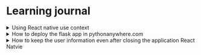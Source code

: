 # Learning journal 

<details>
<summary>  Using React native use context</summary>

## Using React native use context
`useContext` is a react native hook that helps with accessing the value of a parameter from any screen under the same context without manually passing from each screens. 

### React native hooks 
Hooks are special functions in the react that helps in manage the states in different componets. Like useState hook , helps to change the variable state. useEffect hooks the functions will be called when the screen is loaded or when the value of variable is changed. 

While useing `useEffect(()=> randomFunctions(); {},[]);` the codes in the the use effects runs the when the component loads. And if we are any variable inside the square bracket then the functions called inside the useEffect changes when the value of the variable changes like  `useEffect(()=> randomFunctions(); {},[userId]); , the codes inside the useEffect will be called whenever the value of the userId is changed.

These hooks can only be called inside a functional component in react. So a functional component is any javascript function that return jsx. Jsx is certain syntax of javascript where we create html like structues.

These hooks are very useful in my project, I use the useState to assign values to the variable. useEffects are used to show the ui according to the respective users. And the useContext was the one that helped me to pass parameters between different type of Stacks in my project.

### How it was useful in my project

So in react navigation happens by creating a navigation container that we can import from the package react-navigation and By creating Stack , where Stack is a `createStackNavigator` function we can import from react navigation. So we can create different `Stack.Navigator` inside the navigation container. And inside the `Stack.Navigators` we can use our screens by using `Stack.screen`.

So in my case I have two different types of stacks one is the AuthStack which have the screeens for user login or sign up and that is a `Stack.Navigator` and the other one is the userStack which contain the screens that the user will be using after authentication and that is a `Tab.navigator` where tab is a `createBottomTabNavigator` function that we import from `@react-navigation/bottom-tabs`. So I was troubling with moving how to move from the Stack navigator to the Tab navigator.

So I figured that out with the help of nested navigations from this article https://reactnavigation.org/docs/nesting-navigators/. by using the tab navigator as a component inside the stack navigator. And the next challege was how to pass the user id after authentication from the auth stack to userStack. Here evethough i am using the my bottoms tabs in userStack inside a stack navigator component, both are different files and different stacks. So I was struggling to find a way and then I found the `useContex` hook.

### How to use the `useContext` hook

```javascript
import React, { createContext, useState } from 'react';

export const AuthContext = createContext();

export const AuthProvider = ({ children }) => {
  const [userId, setUserId] = useState(null);
  const [emplyObject, setEmplyObject] = useState(null);
  const [emplyFlag, setEmplyFlag] = useState(null);

  return (
    <AuthContext.Provider value={{ userId, setUserId, emplyObject, setEmplyObject, emplyFlag, setEmplyFlag }}>
      {children}
    </AuthContext.Provider>
  );
};
```

So I first created a new file call `AuthContext` and we are exportinig two things from this file `AuthContext` and `AuthProvider`, these are the names give by me this can be any names. Here `Auth context` is the `createContext` function that the we import from react and `AuthProvider` is a functional component accepting a `childern` parameter. So I declared the `userId` and the `setUser Id` inside the `AuthProvider` and then the `AuthProvider` functional component is returning an `AuthContext.provider` where you can define the values that the childern of this can be used, in my case i have the `userId` and the `setUser` function inside the `value` so that any of the children element can use these. 

Then after creating the `AuthContext` file, I wrapped my Navigation container in the `App.js` file with the `AuthProvider` and then I imported the `setUserId` function in the usercreation page in the `AuthStack` and set the value for the `userId` and then when I move to the `userStack` I import the `userId` from the `AuthContext` and userthe `userId`. This is possible because as we wrapped our main navigator inside the `AuthProvider` and we can set or use the `userId` value from any screens inside the children of the `AuthProvider`, this was very useful. 

### Resources that helped me

* Crawford, T. (2023, September 22). React Navigation - Nesting Navigators. YouTube. https://www.youtube.com/watch?v=6RhOzQciVwI
* NetNinja (2020). React Context & Hooks. YouTube. https://www.youtube.com/watch?v=-40TBdSRk6E
* React Navigation. (n.d.). Nesting navigators. Retrieved October 25, 2024, from https://reactnavigation.org/docs/nesting-navigators/

</details>

<details>

  
<summary>How to deploy the flask app in pythonanywhere.com</summary>

## How to deploy the flask app in pythonanywhere.com

`pyhthonanywhere.com` helps to deploy different Python apps like Flask, and Django for free. We will be having some restriction like not able to change the url and will be having a data limit of 500mb. However, it works great.

1. Create a new account in pythonanywhere.com
2. Now we can see our dashboard and then go to the file section and create new folder that can be anything.
3. Now create a virtual environment inside the newly created folder. For that we have to go to the console tab and create a new bash console. Make sure we are inside the project directory and then run this command

   ```
   python -m venv venv
   ```
This will create a virtual environment inside the folder. I wish to share my understanding of about what is a python virtual environment

### What is a python virtual environment:

Imagine we are an artist with different projects. 
* Without vitual environment we will be having a big room with all the tools that can be used to any project.
* But with a virtual environment we will be having separate rooms for each projects having the necessary tools required for that project only. Like a little organized. 

So by creating a virtual environment to a project will be like creating a room for that project with only the necessary tools. This helps to avoid the package conflicts problems and do not commit that to the git hub as it might not work on the others and might be having security issues. 

Python Land. (n.d.). Python venv: How to create, activate, deactivate, and delete. Retrieved from https://python.land/virtual-environments/virtualenv

4. So now after creating we can activate the venv by the following command, note that the venv is the name that we given to our virtual environment that can be anything

```python
source venv/bin/activate
```
5. Create requirements.txt file, with all the required packages.

So in your computer, that is where we were running the flask app as local host we have run the following command in the flask app root directory

```python
pip freeze > requirements.txt
```

This will create a new requirements.txt file in the root directory and will list all the packages required for this project.

6. Remove the debug codes from your project:

    So in your computer before exporting the app.py file that is where we have all our apis we have to remove the code

   ```
   if __name__ == '__main__':
    app.run(debug=True, host='0.0.0.0')
   ```

   We were using this for the debug mode now we are switching to the production mode with do not need this it is a best practice for some security reasons.

7. Now in the pythonanywhere inside the our project folder that is in the files tab press the button `upload a file` and then upload the files `app.py` and the `requirements.txt` file  from your local machine.
8. Install the required packages to the virtual environment:
   ```python
   pip install -r requirements.txt
   ```
   So by the above command in the base we will be installing all of our necessary packages to our virtual environment.
9. Add the firebase configurations:
    So inside our project folder which has the app.py, requirements.txt, and the venv folder, we will create a new folder called `config` and inside the config folder upload the serviceAccountKey.json file from your computer that has the firebase configurations.
10. Create new web app:
    
     - Go to the web tab
     - Click `Add a new web app` Button
     - The create the web app by choosing the latest python version.
       
11. Update the WSGI file:

    Under the web app there is a link to modify the WSGI file:
    
    - Here change the path to the app folder. like `/home/perfectSky/mysite/venv` in my case as my user name is perfectSky
    - Change the virtual environment path. There will be a variable `VIRTUALENV = '/home/perfectSky/mysite/venv'`.

Thats all the setups just click save go back to the web tab, press reload and the our backend is live now.

</details>

<details>
  <summary>  How to keep the user information even after closing the application React Natvie </summary>

## How to keep the user information after sigin in or sigup in the local storage

So we are using Firebase Authentication persistence. This is the function allows users to remain authenticated even after closing and reopening the app. This means users don't need to log in again every time they use the application.

### Required Dependencies
```javascript
import { initializeAuth, getReactNativePersistence } from 'firebase/auth';
import AsyncStorage from '@react-native-async-storage/async-storage';
```

We need these two libraries that we can get from npm by the following command

```cmd
npm install firebase
npm install @react-native-async-storage/async-storage
```
Here the firebase auth have all the required packages related to the firebase so you don't have to add the `firebase/auth` package seprately.
### How I used this in my project
```javascript
import { initializeApp } from "firebase/app";
import { getAnalytics } from "firebase/analytics";
import { initializeAuth, getReactNativePersistence } from 'firebase/auth';
import { getFirestore } from 'firebase/firestore';
import AsyncStorage from '@react-native-async-storage/async-storage';

const firebaseConfig = {
  // our firbase config that we get from the firbase not sharing due to security reasons
  };

// Initialize Firebase
const app = initializeApp(firebaseConfig);
const db = getFirestore(app);

const auth = initializeAuth(app, {
    persistence: getReactNativePersistence(AsyncStorage),
  });
const analytics = getAnalytics(app);

export{app, auth, db}
});
```
This is a how i used these packages in my project you can see the details in `src/config/firebase.js` file in React native project repository. This is really simple, I can help you to understand how this works.

## How It Works

1. **AsyncStorage Integration**
   - Firebase uses React Native's AsyncStorage to store authentication tokens locally on the device
   - These tokens are encrypted and securely stored
   - AsyncStorage is an asynchronous, persistent, key-value storage system

2. **Authentication Flow**
   - When a user logs in or signs up, Firebase creates an authentication token
   - This token is automatically stored in AsyncStorage
   - On app restart, Firebase checks AsyncStorage for valid authentication tokens
   - If a valid token exists, the user remains authenticated

3. **Token Management**
   - Firebase automatically handles token refresh
   - Expired tokens are automatically renewed when possible
   - Invalid tokens are cleared during logout

## Usage Example

```javascript
import { onAuthStateChanged } from 'firebase/auth';

// Listen for authentication state changes
onAuthStateChanged(auth, (user) => {
  if (user) {
    // User is signed in, redirect to home screen
    // The user object will be available even after app restart
    navigation.navigate('Home');
  } else {
    // No user is signed in, show login screen
    navigation.navigate('Login');
  }
});
```

## Best Practices

1. **Authentication State Management**
   - Always use `onAuthStateChanged` listener to detect authentication state
   - Don't rely on local state alone to track authentication status
   - Handle edge cases like token expiration

2. **Security Considerations**
   - Never store sensitive information in AsyncStorage directly
   - Let Firebase handle all token management
   - Implement proper logout functionality to clear stored tokens

3. **Error Handling**
   - Implement proper error handling for authentication state changes
   - Handle cases where persistence might fail
   - Provide fallback mechanisms for authentication failures

## Common Issues and Solutions

1. **Token Persistence Issues**
   - Ensure AsyncStorage permissions are properly set
   - Check if device storage isn't full
   - Verify AsyncStorage is properly linked in your React Native project

2. **Authentication State Syncing**
   - Use `onAuthStateChanged` instead of manual checks
   - Handle authentication state changes globally
   - Implement proper loading states while checking authentication

## Testing Persistence

To test if persistence is working correctly:

1. Log in to the application
2. Force close the application
3. Reopen the application
4. Verify that the user is still authenticated
5. Check if protected routes/screens are accessible
</details>
